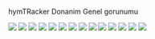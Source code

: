 hymTRacker Donanim Genel gorunumu

<IMG SRC=https://github.com/barisdinc/hymTR/blob/master/Hardware/pcb_genel.jpeg>
<IMG SRC=https://github.com/barisdinc/hymTR/blob/master/Hardware/pcb_3d_ustten.jpeg>
<IMG SRC=https://github.com/barisdinc/hymTR/blob/master/Hardware/pcb_3d_acili.jpeg>
<IMG SRC=https://github.com/barisdinc/hymTR/blob/master/Hardware/pcb_3d_alttan.jpeg>
<IMG SRC=https://github.com/barisdinc/hymTR/blob/master/Hardware/resim1.jpg>
<IMG SRC=https://github.com/barisdinc/hymTR/blob/master/Hardware/resim2.jpg>
<IMG SRC=https://github.com/barisdinc/hymTR/blob/master/Hardware/resim3.jpg>
<IMG SRC=https://github.com/barisdinc/hymTR/blob/master/Hardware/resim4.jpg>
<IMG SRC=https://github.com/barisdinc/hymTR/blob/master/Hardware/resim5.jpg>
<IMG SRC=https://github.com/barisdinc/hymTR/blob/master/Hardware/resim6.jpg>
<IMG SRC=https://github.com/barisdinc/hymTR/blob/master/Hardware/resim7.jpg>
<IMG SRC=https://github.com/barisdinc/hymTR/blob/master/Hardware/resim8.jpg>
<IMG SRC=https://github.com/barisdinc/hymTR/blob/master/Hardware/resim9.jpg>
<IMG SRC=https://github.com/barisdinc/hymTR/blob/master/Hardware/resim10.jpg>
  
  

